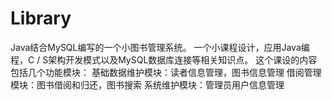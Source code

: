 # Library
Java结合MySQL编写的一个小图书管理系统。
一个小课程设计，应用Java编程，C / S架构开发模式以及MySQL数据库连接等相关知识点。
这个课设的内容包括几个功能模块：
基础数据维护模块：读者信息管理，图书信息管理
借阅管理模块：图书借阅和归还，图书搜索
系统维护模块：管理员用户信息管理
